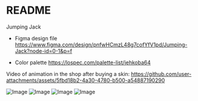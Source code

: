 # README #
Jumping Jack

* Figma design file 
https://www.figma.com/design/pnfwHCmzL48g7cofYfV1pd/Jumping-Jack?node-id=0-1&p=f

* Color palette
https://lospec.com/palette-list/jehkoba64

Video of animation in the shop after buying a skin:
https://github.com/user-attachments/assets/5fbd18b2-4a30-4780-b500-a54887190290


![Image](https://github.com/user-attachments/assets/b0092140-4829-4378-bd6a-b5b7eefd1e49)
![Image](https://github.com/user-attachments/assets/fc92233d-1442-47b6-8b16-08e98863ac1e)
![Image](https://github.com/user-attachments/assets/5260588e-6e6d-4459-a573-21aa7952dd07)
![Image](https://github.com/user-attachments/assets/10af6f1a-10d0-4408-82a6-7ef521b18cf7)
